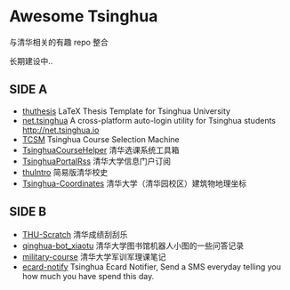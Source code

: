 # Awesome Tsinghua

与清华相关的有趣 repo 整合

长期建设中..

## SIDE A

- [thuthesis](https://github.com/xueruini/thuthesis) LaTeX Thesis Template for Tsinghua University
- [net.tsinghua](https://github.com/ThomasLee969/net.tsinghua) A cross-platform auto-login utility for Tsinghua students <http://net.tsinghua.io>
- [TCSM](https://github.com/JimmyZJX/TCSM) Tsinghua Course Selection Machine
- [TsinghuaCourseHelper](https://github.com/lockehamann/TsinghuaCourseHelper) 清华选课系统工具箱
- [TsinghuaPortalRss](https://github.com/YongkaiWu/TsinghuaPortalRss) 清华大学信息门户订阅
- [thuIntro](https://github.com/FrankHan/thuIntro) 简易版清华校史
- [Tsinghua-Coordinates](https://github.com/lizy14/Tsinghua-Coordinates) 清华大学（清华园校区）建筑物地理坐标

## SIDE B

- [THU-Scratch](https://github.com/summivox/thu-scratch)  清华成绩刮刮乐
- [qinghua-bot_xiaotu]( https://github.com/DrayChou/qinghua-bot_xiaotu)  清华大学图书馆机器人小图的一些问答记录
- [military-course](https://github.com/leonzhu42/military-course) 清华大学军训军理课笔记
- [ecard-notify](https://github.com/blahgeek/ecard-notify) Tsinghua Ecard Notifier, Send a SMS everyday telling you how much you have spend this day.

